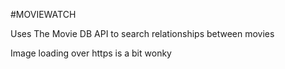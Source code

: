 #MOVIEWATCH

Uses The Movie DB API to search relationships between movies

Image loading over https is a bit wonky